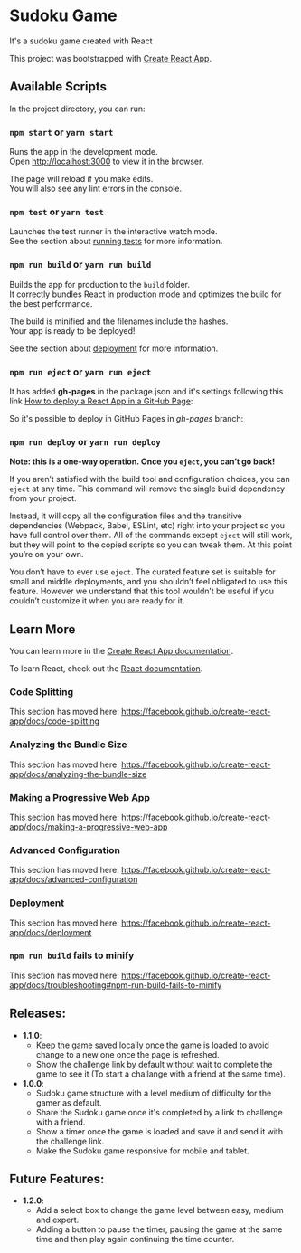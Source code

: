 # Sudoku Game

It's a sudoku game created with React


This project was bootstrapped with [Create React App](https://github.com/facebook/create-react-app).

## Available Scripts

In the project directory, you can run:

### `npm start` or `yarn start`

Runs the app in the development mode.<br>
Open [http://localhost:3000](http://localhost:3000) to view it in the browser.

The page will reload if you make edits.<br>
You will also see any lint errors in the console.

### `npm test` or `yarn test`

Launches the test runner in the interactive watch mode.<br>
See the section about [running tests](https://facebook.github.io/create-react-app/docs/running-tests) for more information.

### `npm run build` or `yarn run build`

Builds the app for production to the `build` folder.<br>
It correctly bundles React in production mode and optimizes the build for the best performance.

The build is minified and the filenames include the hashes.<br>
Your app is ready to be deployed!

See the section about [deployment](https://facebook.github.io/create-react-app/docs/deployment) for more information.

### `npm run eject` or `yarn run eject`

It has added **gh-pages** in the package.json and it's settings following this link [How to deploy a React App in a GitHub Page](https://create-react-app.dev/docs/deployment#github-pages-https-pagesgithubcom):

So it's possible to deploy in GitHub Pages in *gh-pages* branch:

###  `npm run deploy` or `yarn run deploy` 

**Note: this is a one-way operation. Once you `eject`, you can’t go back!**

If you aren’t satisfied with the build tool and configuration choices, you can `eject` at any time. This command will remove the single build dependency from your project.

Instead, it will copy all the configuration files and the transitive dependencies (Webpack, Babel, ESLint, etc) right into your project so you have full control over them. All of the commands except `eject` will still work, but they will point to the copied scripts so you can tweak them. At this point you’re on your own.

You don’t have to ever use `eject`. The curated feature set is suitable for small and middle deployments, and you shouldn’t feel obligated to use this feature. However we understand that this tool wouldn’t be useful if you couldn’t customize it when you are ready for it.

## Learn More

You can learn more in the [Create React App documentation](https://facebook.github.io/create-react-app/docs/getting-started).

To learn React, check out the [React documentation](https://reactjs.org/).

### Code Splitting

This section has moved here: https://facebook.github.io/create-react-app/docs/code-splitting

### Analyzing the Bundle Size

This section has moved here: https://facebook.github.io/create-react-app/docs/analyzing-the-bundle-size

### Making a Progressive Web App

This section has moved here: https://facebook.github.io/create-react-app/docs/making-a-progressive-web-app

### Advanced Configuration

This section has moved here: https://facebook.github.io/create-react-app/docs/advanced-configuration

### Deployment

This section has moved here: https://facebook.github.io/create-react-app/docs/deployment

### `npm run build` fails to minify

This section has moved here: https://facebook.github.io/create-react-app/docs/troubleshooting#npm-run-build-fails-to-minify

## Releases:

+ **1.1.0**: 
  - Keep the game saved locally once the game is loaded to avoid change to a new one once the page is refreshed.
  - Show the challenge link by default without wait to complete the game to see it (To start a challange with a friend at the same time).
+ **1.0.0**: 
  - Sudoku game structure with a level medium of difficulty for the gamer as default.
  - Share the Sudoku game once it's completed by a link to challenge with a friend.
  - Show a timer once the game is loaded and save it and send it with the challenge link.
  - Make the Sudoku game responsive for mobile and tablet.

## Future Features:

+ **1.2.0**: 
  - Add a select box to change the game level between easy, medium and expert.
  - Adding a button to pause the timer, pausing the game at the same time and then play again continuing the time counter.
   
